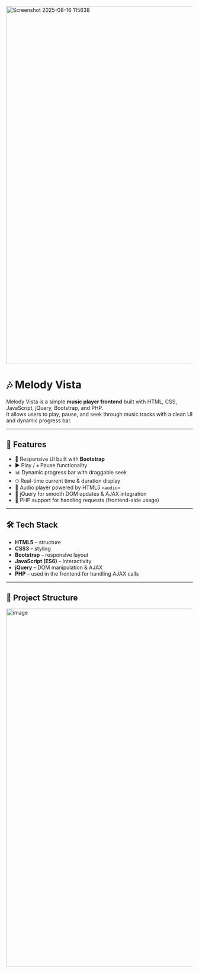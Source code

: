 <img width="1900" height="967" alt="Screenshot 2025-08-16 115638" src="https://github.com/user-attachments/assets/1cbacf71-2833-4583-9447-c6339f7f721f" />

# 🎶 Melody Vista  

Melody Vista is a simple **music player frontend** built with HTML, CSS, JavaScript, jQuery, Bootstrap, and PHP.  
It allows users to play, pause, and seek through music tracks with a clean UI and dynamic progress bar.  

---

## 🚀 Features
- 🎨 Responsive UI built with **Bootstrap**
- ▶️ Play / ⏸ Pause functionality
- 📊 Dynamic progress bar with draggable seek
- ⏱ Real-time current time & duration display
- 🎵 Audio player powered by HTML5 `<audio>`
- 🔄 jQuery for smooth DOM updates & AJAX integration
- 🐘 PHP support for handling requests (frontend-side usage)

---

## 🛠 Tech Stack
- **HTML5** – structure  
- **CSS3** – styling  
- **Bootstrap** – responsive layout  
- **JavaScript (ES6)** – interactivity  
- **jQuery** – DOM manipulation & AJAX  
- **PHP** – used in the frontend for handling AJAX calls  

---

## 📂 Project Structure


<img width="1901" height="968" alt="image" src="https://github.com/user-attachments/assets/c588f29d-6726-43f0-847d-b6ce2f2501d7" />
